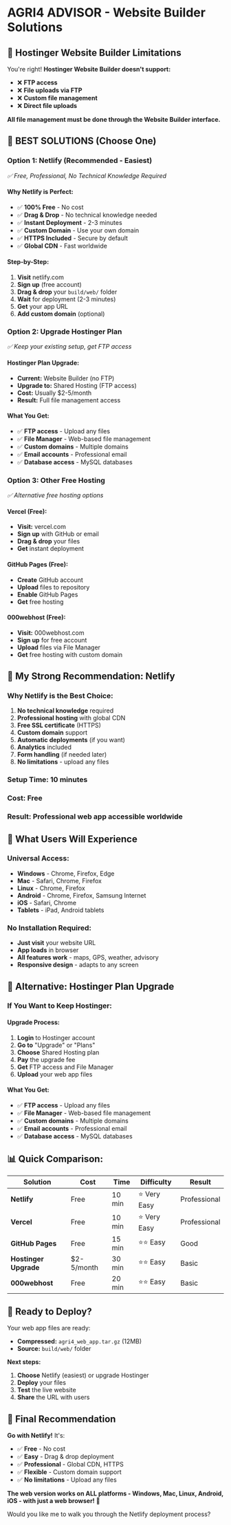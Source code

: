 # AGRI4 ADVISOR - Website Builder Solutions

## 🚨 **Hostinger Website Builder Limitations**

You're right! **Hostinger Website Builder doesn't support:**
- ❌ **FTP access**
- ❌ **File uploads via FTP**
- ❌ **Custom file management**
- ❌ **Direct file uploads**

**All file management must be done through the Website Builder interface.**

## 🚀 **BEST SOLUTIONS (Choose One)**

### **Option 1: Netlify (Recommended - Easiest)**
*✅ Free, Professional, No Technical Knowledge Required*

#### **Why Netlify is Perfect:**
- ✅ **100% Free** - No cost
- ✅ **Drag & Drop** - No technical knowledge needed
- ✅ **Instant Deployment** - 2-3 minutes
- ✅ **Custom Domain** - Use your own domain
- ✅ **HTTPS Included** - Secure by default
- ✅ **Global CDN** - Fast worldwide

#### **Step-by-Step:**
1. **Visit** netlify.com
2. **Sign up** (free account)
3. **Drag & drop** your `build/web/` folder
4. **Wait** for deployment (2-3 minutes)
5. **Get** your app URL
6. **Add custom domain** (optional)

### **Option 2: Upgrade Hostinger Plan**
*✅ Keep your existing setup, get FTP access*

#### **Hostinger Plan Upgrade:**
- **Current:** Website Builder (no FTP)
- **Upgrade to:** Shared Hosting (FTP access)
- **Cost:** Usually $2-5/month
- **Result:** Full file management access

#### **What You Get:**
- ✅ **FTP access** - Upload any files
- ✅ **File Manager** - Web-based file management
- ✅ **Custom domains** - Multiple domains
- ✅ **Email accounts** - Professional email
- ✅ **Database access** - MySQL databases

### **Option 3: Other Free Hosting**
*✅ Alternative free hosting options*

#### **Vercel (Free):**
- **Visit:** vercel.com
- **Sign up** with GitHub or email
- **Drag & drop** your files
- **Get** instant deployment

#### **GitHub Pages (Free):**
- **Create** GitHub account
- **Upload** files to repository
- **Enable** GitHub Pages
- **Get** free hosting

#### **000webhost (Free):**
- **Visit:** 000webhost.com
- **Sign up** for free account
- **Upload** files via File Manager
- **Get** free hosting with custom domain

## 🎯 **My Strong Recommendation: Netlify**

### **Why Netlify is the Best Choice:**
1. **No technical knowledge** required
2. **Professional hosting** with global CDN
3. **Free SSL certificate** (HTTPS)
4. **Custom domain** support
5. **Automatic deployments** (if you want)
6. **Analytics** included
7. **Form handling** (if needed later)
8. **No limitations** - upload any files

### **Setup Time:** 10 minutes
### **Cost:** Free
### **Result:** Professional web app accessible worldwide

## 📱 **What Users Will Experience**

### **Universal Access:**
- **Windows** - Chrome, Firefox, Edge
- **Mac** - Safari, Chrome, Firefox
- **Linux** - Chrome, Firefox
- **Android** - Chrome, Firefox, Samsung Internet
- **iOS** - Safari, Chrome
- **Tablets** - iPad, Android tablets

### **No Installation Required:**
- **Just visit** your website URL
- **App loads** in browser
- **All features work** - maps, GPS, weather, advisory
- **Responsive design** - adapts to any screen

## 🔧 **Alternative: Hostinger Plan Upgrade**

### **If You Want to Keep Hostinger:**

#### **Upgrade Process:**
1. **Login** to Hostinger account
2. **Go to** "Upgrade" or "Plans"
3. **Choose** Shared Hosting plan
4. **Pay** the upgrade fee
5. **Get** FTP access and File Manager
6. **Upload** your web app files

#### **What You Get:**
- ✅ **FTP access** - Upload any files
- ✅ **File Manager** - Web-based file management
- ✅ **Custom domains** - Multiple domains
- ✅ **Email accounts** - Professional email
- ✅ **Database access** - MySQL databases

## 📊 **Quick Comparison:**

| Solution | Cost | Time | Difficulty | Result |
|----------|------|------|------------|--------|
| **Netlify** | Free | 10 min | ⭐ Very Easy | Professional |
| **Vercel** | Free | 10 min | ⭐ Very Easy | Professional |
| **GitHub Pages** | Free | 15 min | ⭐⭐ Easy | Good |
| **Hostinger Upgrade** | $2-5/month | 30 min | ⭐⭐ Easy | Basic |
| **000webhost** | Free | 20 min | ⭐⭐ Easy | Basic |

## 🚀 **Ready to Deploy?**

Your web app files are ready:
- **Compressed:** `agri4_web_app.tar.gz` (12MB)
- **Source:** `build/web/` folder

**Next steps:**
1. **Choose** Netlify (easiest) or upgrade Hostinger
2. **Deploy** your files
3. **Test** the live website
4. **Share** the URL with users

## 🎉 **Final Recommendation**

**Go with Netlify!** It's:
- ✅ **Free** - No cost
- ✅ **Easy** - Drag & drop deployment
- ✅ **Professional** - Global CDN, HTTPS
- ✅ **Flexible** - Custom domain support
- ✅ **No limitations** - Upload any files

**The web version works on ALL platforms - Windows, Mac, Linux, Android, iOS - with just a web browser! 🌾**

Would you like me to walk you through the Netlify deployment process?






